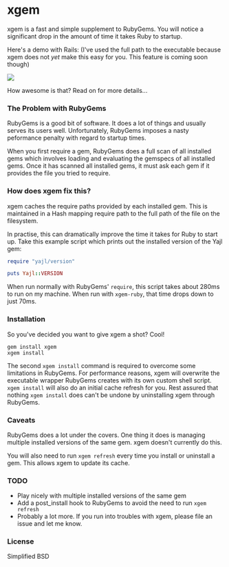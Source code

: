 # xgem

xgem is a fast and simple supplement to RubyGems. You will notice a significant drop in the amount of time it takes Ruby to startup.

Here's a demo with Rails: (I've used the full path to the executable because xgem does not *yet* make this easy for you. This feature is coming soon though)

![](http://i.imgur.com/nd9JG.png)

How awesome is that? Read on for more details...

### The Problem with RubyGems

RubyGems is a good bit of software. It does a lot of things and usually serves its users well. Unfortunately, RubyGems imposes a nasty peformance penalty with regard to startup times.

When you first require a gem, RubyGems does a full scan of all installed gems which involves loading and evaluating the gemspecs of all installed gems. Once it has scanned all installed gems, it must ask each gem if it provides the file you tried to require.

### How does xgem fix this?

xgem caches the require paths provided by each installed gem. This is maintained in a Hash mapping require path to the full path of the file on the filesystem.

In practise, this can dramatically improve the time it takes for Ruby to start up. Take this example script which prints out the installed version of the Yajl gem:

```ruby
require "yajl/version"

puts Yajl::VERSION
```

When run normally with RubyGems' `require`, this script takes about 280ms to run on my machine. When run with `xgem-ruby`, that time drops down to just 70ms.

### Installation

So you've decided you want to give xgem a shot? Cool!

    gem install xgem
    xgem install

The second `xgem install` command is required to overcome some limitations in RubyGems. For performance reasons, xgem will overwrite the executable wrapper RubyGems creates with its own custom shell script. `xgem install` will also do an initial cache refresh for you. Rest assured that nothing `xgem install` does can't be undone by uninstalling xgem through RubyGems.

### Caveats

RubyGems does a lot under the covers. One thing it does is managing multiple installed versions of the same gem. xgem doesn't currently do this.

You will also need to run `xgem refresh` every time you install or uninstall a gem. This allows xgem to update its cache.

### TODO

* Play nicely with multiple installed versions of the same gem
* Add a post_install hook to RubyGems to avoid the need to run `xgem refresh`
* Probably a lot more. If you run into troubles with xgem, please file an issue and let me know.

### License

Simplified BSD